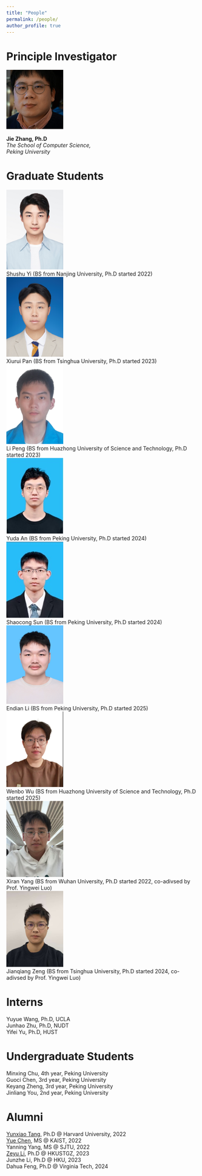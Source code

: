 ```yaml
---
title: "People"
permalink: /people/
author_profile: true
---
```


# Principle Investigator

<img src="/images/jie_img1.jpg" width=150px />

**Jie Zhang, Ph.D**<br>
*The School of Computer Science,*<br>
*Peking University*<br>

# Graduate Students

<tr><td><div style="width: 150px;"><img src="/images/people/Shushu-Yi-PhD.JPG" /></div></td><td>Shushu Yi (BS from Nanjing University, Ph.D started 2022)</td></tr>
<tr><td><div style="width: 150px;"><img src="/images/people/Xiurui-Pan-PhD.jpg" /></div></td><td>Xiurui Pan (BS from Tsinghua University, Ph.D started 2023)</td></tr>
<tr><td><div style="width: 150px;"><img src="/images/people/Li-Peng-PhD.jpg" /></div></td><td>Li Peng (BS from Huazhong University of Science and Technology, Ph.D started 2023)</td></tr>
<tr><td><div style="width: 150px;"><img src="/images/people/Yuda-An-PhD.jpg" /></div></td><td>Yuda An (BS from Peking University, Ph.D started 2024)</td></tr>
<tr><td><div style="width: 150px;"><img src="/images/people/Shaocong-Sun-PhD.jpg" /></div></td><td>Shaocong Sun (BS from Peking University, Ph.D started 2024)</td></tr>
<tr><td><div style="width: 150px;"><img src="/images/people/Endian-Li-PhD.jpg" /></div></td><td>Endian Li (BS from Peking University, Ph.D started 2025)</td></tr>
<tr><td><div style="width: 150px;"><img src="/images/people/Wenbo-Wu-PhD.jpg" /></div></td><td>Wenbo Wu (BS from Huazhong University of Science and Technology, Ph.D started 2025)</td></tr>
<tr><td><div style="width: 150px;"><img src="/images/people/Xiran-Yang-PhD.jpg" /></div></td><td>Xiran Yang (BS from Wuhan University, Ph.D started 2022, co-adivsed by Prof. Yingwei Luo)</td></tr>
<tr><td><div style="width: 150px;"><img src="/images/people/Jianqiang-Zeng-PhD.jpg" /></div></td><td>Jianqiang Zeng (BS from Tsinghua University, Ph.D started 2024, co-adivsed by Prof. Yingwei Luo)</td></tr>

# Interns
Yuyue Wang, Ph.D, UCLA<br>
Junhao Zhu, Ph.D, NUDT<br>
Yifei Yu, Ph.D, HUST<br>

# Undergraduate Students
Minxing Chu, 4th year, Peking University<br>
Guoci Chen, 3rd year, Peking University<br>
Keyang Zheng, 3rd year, Peking University<br>
Jinliang You, 2nd year, Peking University<br>


# Alumni
[Yunxiao Tang](https://eps.harvard.edu/people/yunxiao-tang), Ph.D @ Harvard University, 2022<br>
[Yue Chen](https://ecl.kaist.ac.kr/members), MS @ KAIST, 2022<br>
Yanning Yang, MS @ SJTU, 2022<br>
[Zeyu Li](https://zeyuli.cn/), Ph.D @ HKUSTGZ, 2023<br>
Junzhe Li, Ph.D @ HKU, 2023<br>
Dahua Feng, Ph.D @ Virginia Tech, 2024<br>
